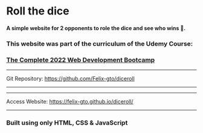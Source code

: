 # Roll the dice

#### A simple website for 2 opponents to role the dice and see who wins 🙂.  
### This website was part of the curriculum of the Udemy Course:  
### [The Complete 2022 Web Development Bootcamp](https://www.udemy.com/course/the-complete-web-development-bootcamp/) 

---

Git Repository: <https://github.com/Felix-gto/diceroll>

---

---

Access Website: <https://felix-gto.github.io/diceroll/>

---

### Built using only HTML, CSS & JavaScript